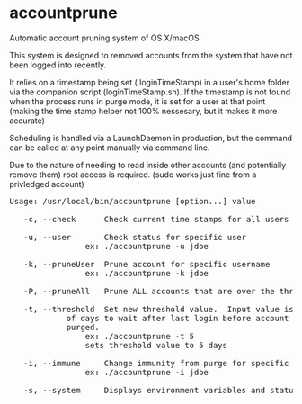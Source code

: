 # accountprune
Automatic account pruning system of OS X/macOS


This system is designed to removed accounts from the system that have not been logged into recently.

It relies on a timestamp being set (.loginTimeStamp) in a user's home folder via the companion script (loginTimeStamp.sh).  If the timestamp is not found when the process runs in purge mode, it is set for a user at that point (making the time stamp helper not 100% nessesary, but it makes it more accurate)

Scheduling is handled via a LaunchDaemon in production, but the command can be called at any point manually via command line.

Due to the nature of needing to read inside other accounts (and potentially remove them) root access is required. (sudo works just fine from a privledged account)

<pre>
Usage: /usr/local/bin/accountprune [option...] value

   -c, --check		Check current time stamps for all users on the system

   -u, --user		Check status for specific user
				ex: ./accountprune -u jdoe

   -k, --pruneUser	Prune account for specific username
				ex: ./accountprune -k jdoe

   -P, --pruneAll	Prune ALL accounts that are over the threshold

   -t, --threshold	Set new threshold value.  Input value is the number
			of days to wait after last login before account is
			purged.
				ex: ./accountprune -t 5
				sets threshold value to 5 days

   -i, --immune		Change immunity from purge for specific username
				ex: ./accountprune -i jdoe

   -s, --system		Displays environment variables and status
</pre>
